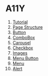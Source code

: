 # A11Y

<ol>
  <li>
    <a href="https://github.com/wonjin-dev/web-accessibility/blob/master/Tutorial.md">
      Tutorial
    </a>
  </li>
  <li>
    <a href="https://github.com/wonjin-dev/web-accessibility/blob/master/Page Structure.md">
      Page Structure
    </a>
  </li>
  <li>
    <a href="https://github.com/wonjin-dev/web-accessibility/blob/master/Button.md">
      Button
    </a>
  </li>
  <li>
    <a href="https://github.com/wonjin-dev/web-accessibility/blob/master/ComboBox.md">
      ComboBox
    </a>
  </li>
  <li>
    <a href="https://github.com/wonjin-dev/web-accessibility/blob/master/Carousel.md">
      Carousel
    </a>
  </li>
  <li>
    <a href="https://github.com/wonjin-dev/web-accessibility/blob/main/Checkbox">
      Checkbox
    </a>
  </li>
  <li>
    <a href="https://github.com/wonjin-dev/web-accessibility/blob/main/Images">
      Images
    </a>
  </li>
  <li>
    <a href="https://github.com/wonjin-dev/web-accessibility/blob/main/Menu Button.md">
      Menu Button
    </a>
  </li>
  <li>
    <a href="https://github.com/wonjin-dev/web-accessibility/blob/main/Menu.md">
      Menu
    </a>
  </li>
  <li>
    <a href="https://github.com/wonjin-dev/web-accessibility/blob/main/Alert.md">
      Alert
    </a>
  </li>
</ol>

